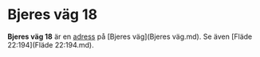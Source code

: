 # Bjeres väg 18

**Bjeres väg 18** är en [adress](adress.md) på [Bjeres väg](Bjeres väg.md). Se även [Fläde 22:194](Fläde 22:194.md).
